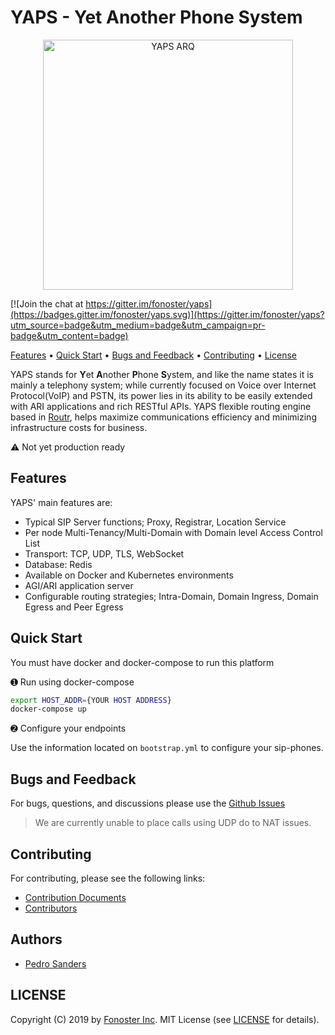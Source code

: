 
# YAPS - Yet Another Phone System

<p align="center">
<img src="https://raw.githubusercontent.com/fonoster/yaps/master/arq.png" alt="YAPS ARQ" height="400">
</p>

[![Join the chat at https://gitter.im/fonoster/yaps](https://badges.gitter.im/fonoster/yaps.svg)](https://gitter.im/fonoster/yaps?utm_source=badge&utm_medium=badge&utm_campaign=pr-badge&utm_content=badge)

<p align="left">
  <a href="#features">Features</a> •
  <a href="#quick-start">Quick Start</a> •
  <a href="#bugs-and-feedback">Bugs and Feedback</a> •
  <a href="#Contributing">Contributing</a> •
  <a href="#license">License</a>
</p>

YAPS stands for **Y**et **A**nother **P**hone **S**ystem, and like the name states it is mainly a telephony system; while currently focused on Voice over Internet Protocol(VoIP) and PSTN, its power lies in its ability to be easily extended with ARI applications and rich RESTful APIs.  YAPS flexible routing engine based in [Routr](https://github.com/fonoster/routr), helps maximize communications efficiency and minimizing infrastructure costs for business.

:warning: Not yet production ready

## Features

YAPS' main features are:

- Typical SIP Server functions; Proxy, Registrar, Location Service
- Per node Multi-Tenancy/Multi-Domain with Domain level Access Control List
- Transport: TCP, UDP, TLS, WebSocket
- Database: Redis
- Available on Docker and Kubernetes environments
- AGI/ARI application server
- Configurable routing strategies; Intra-Domain, Domain Ingress, Domain Egress and Peer Egress

## Quick Start

You must have docker and docker-compose to run this platform

&#10122; Run using docker-compose

```bash
export HOST_ADDR={YOUR HOST ADDRESS}
docker-compose up
```

&#10123; Configure your endpoints

Use the information located on `bootstrap.yml` to configure your sip-phones.

## Bugs and Feedback

For bugs, questions, and discussions please use the [Github Issues](https://github.com/fonoster/yaps/issues)

> We are currently unable to place calls using UDP do to NAT issues.

## Contributing

For contributing, please see the following links:

 - [Contribution Documents](https://github.com/fonoster/yaps/blob/master/CONTRIBUTING.md)
 - [Contributors](https://github.com/fonoster/yaps/contributors)

## Authors
 - [Pedro Sanders](https://github.com/psanders)

## LICENSE
Copyright (C) 2019 by [Fonoster Inc](https://fonoster.com). MIT License (see [LICENSE](https://github.com/fonoster/yaps/blob/master/LICENSE) for details).
